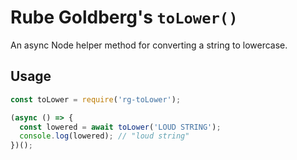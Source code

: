 # Rube Goldberg's `toLower()`

An async Node helper method for converting a string to lowercase.

## Usage

```js
const toLower = require('rg-toLower');

(async () => {
  const lowered = await toLower('LOUD STRING');
  console.log(lowered); // "loud string"
})();
```
